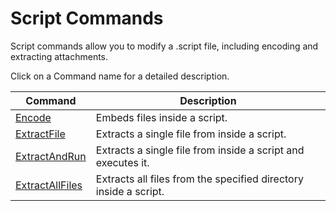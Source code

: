 # Script Commands

Script commands allow you to modify a .script file, including encoding and extracting attachments.

Click on a Command name for a detailed description.

| Command | Description |
| --- | --- |
| [Encode](./Encode.md) | Embeds files inside a script. |
| [ExtractFile](./ExtractFile.md) | Extracts a single file from inside a script. |
| [ExtractAndRun](./ExtractAndRun.md) | Extracts a single file from inside a script and executes it. |
| [ExtractAllFiles](./ExtractAllFiles.md) | Extracts all files from the specified directory inside a script. |
